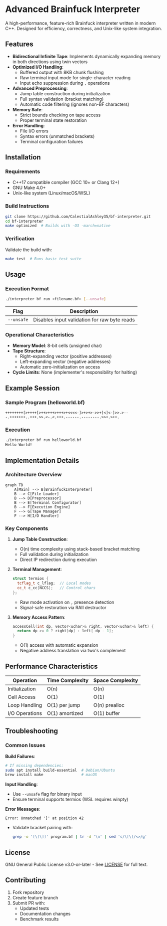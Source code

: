 # Advanced Brainfuck Interpreter

A high-performance, feature-rich Brainfuck interpreter written in modern C++. Designed for efficiency, correctness, and Unix-like system integration.

## Features

- **Bidirectional Infinite Tape**: Implements dynamically expanding memory in both directions using twin vectors
- **Optimized I/O Handling**:
  - Buffered output with 8KB chunk flushing
  - Raw terminal input mode for single-character reading
  - Input echo suppression during `,` operations
- **Advanced Preprocessing**:
  - Jump table construction during initialization
  - Full syntax validation (bracket matching)
  - Automatic code filtering (ignores non-BF characters)
- **Memory Safe**:
  - Strict bounds checking on tape access
  - Proper terminal state restoration
- **Error Handling**:
  - File I/O errors
  - Syntax errors (unmatched brackets)
  - Terminal configuration failures

## Installation

### Requirements
- C++17 compatible compiler (GCC 10+ or Clang 12+)
- GNU Make 4.0+
- Unix-like system (Linux/macOS/WSL)

### Build Instructions
```bash
git clone https://github.com/CalestialAshley35/bf-interpreter.git
cd bf-interpreter
make optimized  # Builds with -O3 -march=native
```

### Verification
Validate the build with:
```bash
make test  # Runs basic test suite
```

## Usage

### Execution Format
```bash
./interpreter bf run <filename.bf> [--unsafe]
```

| Flag       | Description                                  |
|------------|----------------------------------------------|
| `--unsafe` | Disables input validation for raw byte reads |

### Operational Characteristics
- **Memory Model**: 8-bit cells (unsigned char)
- **Tape Structure**:
  - Right-expanding vector (positive addresses)
  - Left-expanding vector (negative addresses)
  - Automatic zero-initialization on access
- **Cycle Limits**: None (implementer's responsibility for halting)

## Example Session

### Sample Program (helloworld.bf)
```brainfuck
++++++++[>++++[>++>+++>+++>+<<<<-]>+>+>->>+[<]<-]>>.>---.+++++++..+++.>>.<-.<.+++.------.--------.>>+.>++.
```

### Execution
```bash
./interpreter bf run helloworld.bf
Hello World!
```

## Implementation Details

### Architecture Overview
```mermaid
graph TD
    A[Main] --> B[BrainfuckInterpreter]
    B --> C[File Loader]
    B --> D[Preprocessor]
    B --> E[Terminal Configurator]
    B --> F[Execution Engine]
    F --> G[Tape Manager]
    F --> H[I/O Handler]
```

### Key Components

1. **Jump Table Construction**:
   - O(n) time complexity using stack-based bracket matching
   - Full validation during initialization
   - Direct IP redirection during execution

2. **Terminal Management**:
   ```cpp
   struct termios {
     tcflag_t c_lflag;  // Local modes
     cc_t c_cc[NCCS];   // Control chars
   };
   ```
   - Raw mode activation on `,` presence detection
   - Signal-safe restoration via RAII destructor

3. **Memory Access Pattern**:
   ```cpp
   accessCell(int dp, vector<uchar>& right, vector<uchar>& left) {
     return dp >= 0 ? right[dp] : left[-dp - 1];
   }
   ```
   - O(1) access with automatic expansion
   - Negative address translation via two's complement

## Performance Characteristics

| Operation        | Time Complexity | Space Complexity |
|------------------|-----------------|------------------|
| Initialization   | O(n)            | O(n)             |
| Cell Access      | O(1)            | O(1)             |
| Loop Handling    | O(1) per jump   | O(n) prealloc    |
| I/O Operations   | O(1) amortized  | O(1) buffer      |

## Troubleshooting

### Common Issues

**Build Failures**:
```bash
# If missing dependencies:
sudo apt install build-essential  # Debian/Ubuntu
brew install make                 # macOS
```

**Input Handling**:
- Use `--unsafe` flag for binary input
- Ensure terminal supports termios (WSL requires winpty)

**Error Messages**:
```
Error: Unmatched ']' at position 42
```
- Validate bracket pairing with:
  ```bash
  grep -o '[\[\]]' program.bf | tr -d '\n' | sed 's/\[\]/<>/g'
  ```

## License
GNU General Public License v3.0-or-later - See [LICENSE](LICENSE) for full text.

## Contributing
1. Fork repository
2. Create feature branch
3. Submit PR with:
   - Updated tests
   - Documentation changes
   - Benchmark results